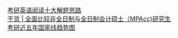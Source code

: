   
[考研英语阅读十大解题思路](http://www.dianyue.me/archives/459/x0kny2rm4z91jx1e/)  
[干货 | 全面比较非全日制与全日制会计硕士（MPAcc)研究生](http://www.dianyue.me/archives/835/ygp0lvysbxm8xhwh/)  
[考研近五年国家线趋势图](http://www.dianyue.me/archives/864/m4ijurykurm3w3kf/)